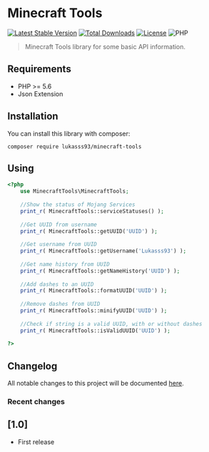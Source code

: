 # Minecraft Tools

[![Latest Stable Version](https://poser.pugx.org/lukasss93/minecraft-tools/v/stable)](https://packagist.org/packages/lukasss93/minecraft-tools)
[![Total Downloads](https://poser.pugx.org/lukasss93/minecraft-tools/downloads)](https://packagist.org/packages/lukasss93/minecraft-tools)
[![License](https://poser.pugx.org/lukasss93/minecraft-tools/license)](https://packagist.org/packages/lukasss93/minecraft-tools)
![PHP](https://img.shields.io/badge/php-%3E%3D5.6-green.svg)

> Minecraft Tools library for some basic API information.

Requirements
---------
* PHP >= 5.6
* Json Extension

Installation
---------
You can install this library with composer:

`composer require lukasss93/minecraft-tools`

Using
---------
```php
<?php
	use MinecraftTools\MinecraftTools;
	
	//Show the status of Mojang Services
	print_r( MinecraftTools::serviceStatuses() );
	
	//Get UUID from username
	print_r( MinecraftTools::getUUID('UUID') );
	
	//Get username from UUID
	print_r( MinecraftTools::getUsername('Lukasss93') );
	
	//Get name history from UUID
	print_r( MinecraftTools::getNameHistory('UUID') );
	
	//Add dashes to an UUID
	print_r( MinecraftTools::formatUUID('UUID') );
	
	//Remove dashes from UUID
	print_r( MinecraftTools::minifyUUID('UUID') );
	
	//Check if string is a valid UUID, with or without dashes
	print_r( MinecraftTools::isValidUUID('UUID') );
	
?>
```

Changelog
---------
All notable changes to this project will be documented [here](https://github.com/Lukasss93/minecraft-tools/blob/master/CHANGELOG.md).

### Recent changes
## [1.0]
- First release
